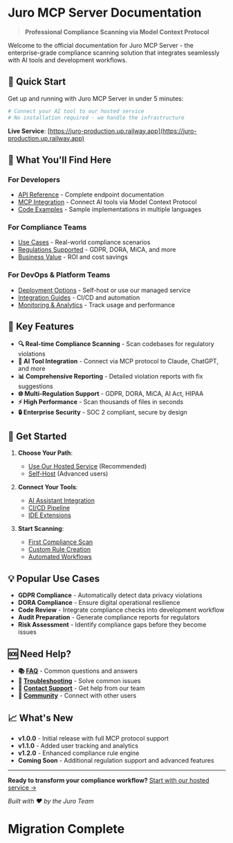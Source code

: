 # Juro MCP Server Documentation

> **Professional Compliance Scanning via Model Context Protocol**

Welcome to the official documentation for Juro MCP Server - the enterprise-grade compliance scanning solution that integrates seamlessly with AI tools and development workflows.

## 🚀 Quick Start

Get up and running with Juro MCP Server in under 5 minutes:

```bash
# Connect your AI tool to our hosted service
# No installation required - we handle the infrastructure
```

**Live Service**: [https://juro-production.up.railway.app](https://juro-production.up.railway.app)

## 📖 What You'll Find Here

### **For Developers**
- [API Reference](./api/README.md) - Complete endpoint documentation
- [MCP Integration](./mcp/README.md) - Connect AI tools via Model Context Protocol
- [Code Examples](./examples/README.md) - Sample implementations in multiple languages

### **For Compliance Teams**
- [Use Cases](./use-cases/README.md) - Real-world compliance scenarios
- [Regulations Supported](./regulations/README.md) - GDPR, DORA, MiCA, and more
- [Business Value](./business-value/README.md) - ROI and cost savings

### **For DevOps & Platform Teams**
- [Deployment Options](./deployment/README.md) - Self-host or use our managed service
- [Integration Guides](./integration/README.md) - CI/CD and automation
- [Monitoring & Analytics](./monitoring/README.md) - Track usage and performance

## 🎯 Key Features

- **🔍 Real-time Compliance Scanning** - Scan codebases for regulatory violations
- **🤖 AI Tool Integration** - Connect via MCP protocol to Claude, ChatGPT, and more
- **📊 Comprehensive Reporting** - Detailed violation reports with fix suggestions
- **🌐 Multi-Regulation Support** - GDPR, DORA, MiCA, AI Act, HIPAA
- **⚡ High Performance** - Scan thousands of files in seconds
- **🔒 Enterprise Security** - SOC 2 compliant, secure by design

## 🚀 Get Started

1. **Choose Your Path**:
   - [Use Our Hosted Service](./deployment/hosted.md) (Recommended)
   - [Self-Host](./deployment/self-host.md) (Advanced users)

2. **Connect Your Tools**:
   - [AI Assistant Integration](./mcp/ai-tools.md)
   - [CI/CD Pipeline](./integration/ci-cd.md)
   - [IDE Extensions](./integration/ide.md)

3. **Start Scanning**:
   - [First Compliance Scan](./examples/first-scan.md)
   - [Custom Rule Creation](./rules/custom-rules.md)
   - [Automated Workflows](./integration/automation.md)

## 💡 Popular Use Cases

- **GDPR Compliance** - Automatically detect data privacy violations
- **DORA Compliance** - Ensure digital operational resilience
- **Code Review** - Integrate compliance checks into development workflow
- **Audit Preparation** - Generate compliance reports for regulators
- **Risk Assessment** - Identify compliance gaps before they become issues

## 🆘 Need Help?

- **📚 [FAQ](./support/faq.md)** - Common questions and answers
- **🔧 [Troubleshooting](./support/troubleshooting.md)** - Solve common issues
- **📧 [Contact Support](./support/contact.md)** - Get help from our team
- **💬 [Community](./support/community.md)** - Connect with other users

## 📈 What's New

- **v1.0.0** - Initial release with full MCP protocol support
- **v1.1.0** - Added user tracking and analytics
- **v1.2.0** - Enhanced compliance rule engine
- **Coming Soon** - Additional regulation support and advanced features

---

**Ready to transform your compliance workflow?** [Start with our hosted service →](./deployment/hosted.md)

*Built with ❤️ by the Juro Team*
# Migration Complete
